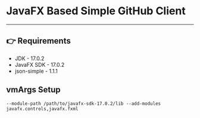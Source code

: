 # JavaFX Based Simple GitHub Client

---

## 👉 Requirements

- JDK - 17.0.2
- JavaFX SDK - 17.0.2
- json-simple - 1.1.1

## vmArgs Setup

```
--module-path /path/to/javafx-sdk-17.0.2/lib --add-modules javafx.controls,javafx.fxml
```
